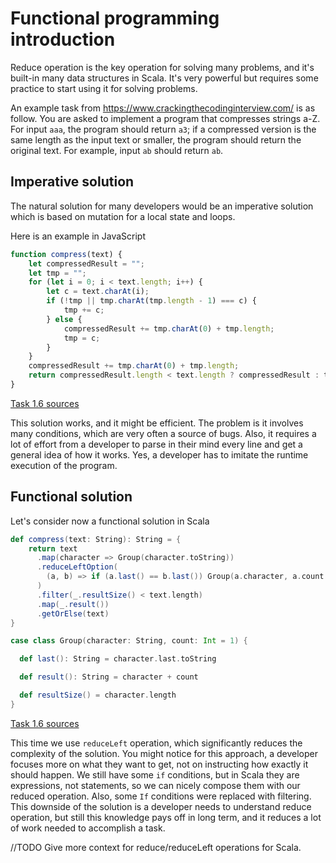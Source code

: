 # Functional programming introduction

Reduce operation is the key operation for solving many problems, and it's built-in many data structures in Scala.
It's very powerful but requires some practice to start using it for solving problems.

An example task from https://www.crackingthecodinginterview.com/ is as follow. You are asked to implement a program that
compresses strings a-Z. For input `aaa`, the program should return `a3`; if a compressed version is the same length as the input text
or smaller, the program should return the original text. For example, input `ab` should return `ab`.

## Imperative solution

The natural solution for many developers would be an imperative solution which is based on mutation for a local state and loops.

Here is an example in JavaScript

```javascript
function compress(text) {
    let compressedResult = "";
    let tmp = "";
    for (let i = 0; i < text.length; i++) {
        let c = text.charAt(i);
        if (!tmp || tmp.charAt(tmp.length - 1) === c) {
            tmp += c;
        } else {
            compressedResult += tmp.charAt(0) + tmp.length;
            tmp = c;
        }
    }
    compressedResult += tmp.charAt(0) + tmp.length;
    return compressedResult.length < text.length ? compressedResult : text;
}
```
[Task 1.6 sources](https://github.com/cranberrysoft/cracking-interview-javascript/blob/main/src/chapter1/task-1-6/SolutionSimpleLoop.js)


This solution works, and it might be efficient. The problem is it involves many conditions, which are very often
a source of bugs. Also, it requires a lot of effort from a developer to parse in their mind every line and get a general idea of how it works. Yes, a developer has to imitate the runtime execution of the program.

## Functional solution

Let's consider now a functional solution in Scala

```scala
def compress(text: String): String = {
    return text
      .map(character => Group(character.toString))
      .reduceLeftOption(
        (a, b) => if (a.last() == b.last()) Group(a.character, a.count + b.count) else Group(a.result() + b.character, b.count)
      )
      .filter(_.resultSize() < text.length)
      .map(_.result())
      .getOrElse(text)
}

case class Group(character: String, count: Int = 1) {

  def last(): String = character.last.toString

  def result(): String = character + count

  def resultSize() = character.length
}
```
[Task 1.6 sources](https://github.com/cranberrysoft/cracking-interview-scala/blob/main/src/main/scala/chapter1/task_1_6/Task_1_6.scala)

This time we use `reduceLeft` operation, which significantly reduces the complexity of the solution. You might notice for this approach, a developer focuses more on what they want to get, not on instructing how exactly it should happen. We still have some `if` conditions, but in Scala they are expressions, not statements, so we can nicely compose them with our reduced operation. Also, some `If` conditions were replaced with filtering.
This downside of the solution is a developer needs to understand reduce operation, but still this knowledge pays off in long term, and it reduces a lot of work needed to accomplish a task.

//TODO
Give more context for reduce/reduceLeft operations for Scala.